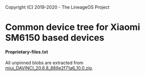 Copyright (C) 2019-2020 - The LineageOS Project

Common device tree for Xiaomi SM6150 based devices
==============

#### Proprietary-files.txt
All unpinned blobs are extracted from [miui_DAVINCI_20.6.8_889e2f71a6_10.0.zip](https://bigota.d.miui.com/20.6.8/miui_DAVINCI_20.6.8_889e2f71a6_10.0.zip).

